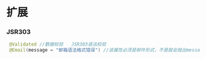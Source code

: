 # 扩展
### JSR303
   ```java
    @Validated //数据校验   JSR303语法校验
    @Email(message = "邮箱语法格式错误") //该属性必须是邮件形式，不是就会抛出message提醒
```

